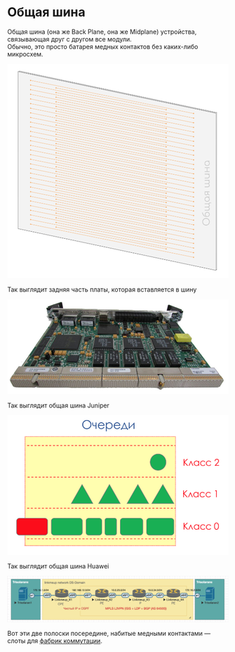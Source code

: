 # Общая шина

Общая шина \(она же Back Plane, она же Midplane\) устройства, связывающая друг с другом все модули.  
Обычно, это просто батарея медных контактов без каких-либо микросхем.

![](../../.gitbook/assets/image%20%288%29.png)

Так выглядит задняя часть платы, которая вставляется в шину

![](../../.gitbook/assets/image%20%2867%29.png)

Так выглядит общая шина Juniper

![](../../.gitbook/assets/image%20%2881%29.png)

Так выглядит общая шина Huawei

![](../../.gitbook/assets/image%20%28192%29.png)

Вот эти две полоски посередине, набитые медными контактами — слоты для [фабрик коммутации](fabrika-kommutacii.md).


